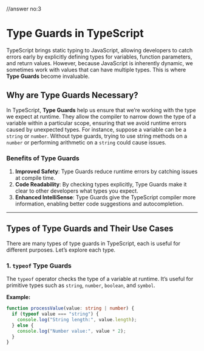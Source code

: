 <!-- [![Open in Visual Studio Code](https://classroom.github.com/assets/open-in-vscode-2e0aaae1b6195c2367325f4f02e2d04e9abb55f0b24a779b69b11b9e10269abc.svg)](https://classroom.github.com/online_ide?assignment_repo_id=17026053&assignment_repo_type=AssignmentRepo) -->

//answer no:3

# Type Guards in TypeScript

TypeScript brings static typing to JavaScript, allowing developers to catch errors early by explicitly defining types for variables, function parameters, and return values. However, because JavaScript is inherently dynamic, we sometimes work with values that can have multiple types. This is where **Type Guards** become invaluable.

## Why are Type Guards Necessary?

In TypeScript, **Type Guards** help us ensure that we’re working with the type we expect at runtime. They allow the compiler to narrow down the type of a variable within a particular scope, ensuring that we avoid runtime errors caused by unexpected types. For instance, suppose a variable can be a `string` or `number`. Without type guards, trying to use string methods on a `number` or performing arithmetic on a `string` could cause issues.

### Benefits of Type Guards

1. **Improved Safety**: Type Guards reduce runtime errors by catching issues at compile time.
2. **Code Readability**: By checking types explicitly, Type Guards make it clear to other developers what types you expect.
3. **Enhanced IntelliSense**: Type Guards give the TypeScript compiler more information, enabling better code suggestions and autocompletion.

---

## Types of Type Guards and Their Use Cases

There are many types of type guards in TypeScript, each is useful for different purposes. Let’s explore each type.

### 1. `typeof` Type Guards

The `typeof` operator checks the type of a variable at runtime. It’s useful for primitive types such as `string`, `number`, `boolean`, and `symbol`.

**Example:**

```typescript
function processValue(value: string | number) {
  if (typeof value === "string") {
    console.log("String length:", value.length); 
  } else {
    console.log("Number value:", value * 2); 
  }
}


